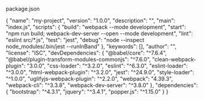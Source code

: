 package.json

{
  "name": "my-project",
  "version": "1.0.0",
  "description": "",
  "main": "index.js",
  "scripts": {
    "build": "webpack --mode development",
    "start": "npm run build; webpack-dev-server --open --mode development",
    "lint": "eslint src/*.js",
    "test": "jest",
    "debug": "node --inspect node_modules/.bin/jest --runInBand"
  },
  "keywords": [],
  "author": "",
  "license": "ISC",
  "devDependencies": {
    "@babel/core": "^7.6.4",
    "@babel/plugin-transform-modules-commonjs": "^7.6.0",
    "clean-webpack-plugin": "3.0.0",
    "css-loader": "^3.2.0",
    "eslint": "^6.3.0",
    "eslint-loader": "^3.0.0",
    "html-webpack-plugin": "^3.2.0",
    "jest": "^24.9.0",
    "style-loader": "^1.0.0",
    "uglifyjs-webpack-plugin": "^2.2.0",
    "webpack": "4.39.3",
    "webpack-cli": "^3.3.8",
    "webpack-dev-server": "^3.8.0"
  },
  "dependencies": {
    "bootstrap": "^4.3.1",
    "jquery": "^3.4.1",
    "popper.js": "^1.15.0"
  }
}
